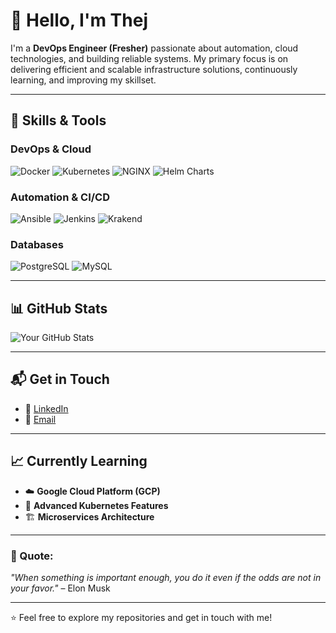 # 👋 Hello, I'm Thej

I'm a **DevOps Engineer (Fresher)** passionate about automation, cloud technologies, and building reliable systems. My primary focus is on delivering efficient and scalable infrastructure solutions, continuously learning, and improving my skillset.

---

## 🚀 Skills & Tools

### **DevOps & Cloud**

<p align="left">
  <img src="https://img.shields.io/badge/Docker-2496ED?style=for-the-badge&logo=docker&logoColor=white" alt="Docker"/>
  <img src="https://img.shields.io/badge/Kubernetes-326CE5?style=for-the-badge&logo=kubernetes&logoColor=white" alt="Kubernetes"/>
  <img src="https://img.shields.io/badge/NGINX-009639?style=for-the-badge&logo=nginx&logoColor=white" alt="NGINX"/>
  <img src="https://img.shields.io/badge/Helm%20Charts-0F1689?style=for-the-badge&logo=helm&logoColor=white" alt="Helm Charts"/>
</p>

### **Automation & CI/CD**

<p align="left">
  <img src="https://img.shields.io/badge/Ansible-EE0000?style=for-the-badge&logo=ansible&logoColor=white" alt="Ansible"/>
  <img src="https://img.shields.io/badge/Jenkins-D24939?style=for-the-badge&logo=jenkins&logoColor=white" alt="Jenkins"/>
  <img src="https://img.shields.io/badge/Krakend-000000?style=for-the-badge&logo=krakend&logoColor=white" alt="Krakend"/>
</p>

<!-- ### **Infrastructure & Monitoring**

<p align="left">
  <img src="https://img.shields.io/badge/Terraform-7B42BC?style=for-the-badge&logo=terraform&logoColor=white" alt="Terraform"/>
  <img src="https://img.shields.io/badge/Prometheus-E6522C?style=for-the-badge&logo=prometheus&logoColor=white" alt="Prometheus"/>
  <img src="https://img.shields.io/badge/Grafana-F46800?style=for-the-badge&logo=grafana&logoColor=white" alt="Grafana"/>
  <img src="https://img.shields.io/badge/ELK-005571?style=for-the-badge&logo=elastic-stack&logoColor=white" alt="ELK Stack"/>
</p>-->

### **Databases**

<p align="left">
  <img src="https://img.shields.io/badge/PostgreSQL-4169E1?style=for-the-badge&logo=postgresql&logoColor=white" alt="PostgreSQL"/>
  <img src="https://img.shields.io/badge/MySQL-4479A1?style=for-the-badge&logo=mysql&logoColor=white" alt="MySQL"/>
  <!--<img src="https://img.shields.io/badge/Redis-DC382D?style=for-the-badge&logo=redis&logoColor=white" alt="Redis"/>-->
</p>

---

## 📊 GitHub Stats
![Your GitHub Stats](https://github-readme-stats.vercel.app/api?username=thejk726&show_icons=true&theme=radical)

---

## 📬 Get in Touch
- 💼 [LinkedIn](https://www.linkedin.com/in/thej-kiran-511612219/)
- 📨 [Email](mailto:thejkiran726@gmail.com)

---

## 📈 Currently Learning
- ☁️ **Google Cloud Platform (GCP)**
- 🔧 **Advanced Kubernetes Features**
- 🏗️ **Microservices Architecture**

---

### 💬 Quote:
_"When something is important enough, you do it even if the odds are not in your favor."_ – Elon Musk

---

⭐️ Feel free to explore my repositories and get in touch with me!

